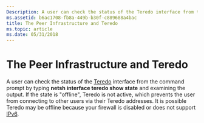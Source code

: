 ```yaml
---
Description: A user can check the status of the Teredo interface from the command prompt by typing netsh interface teredo show state and examining the output.
ms.assetid: b6ac1708-fb8a-449b-b30f-c889688a4bac
title: The Peer Infrastructure and Teredo
ms.topic: article
ms.date: 05/31/2018
---
```


# The Peer Infrastructure and Teredo

A user can check the status of the [Teredo](https://go.microsoft.com/fwlink/p/?linkid=84357) interface from the command prompt by typing **netsh interface teredo show state** and examining the output. If the state is "offline", Teredo is not active, which prevents the user from connecting to other users via their Teredo addresses. It is possible Teredo may be offline because your firewall is disabled or does not support [IPv6](https://go.microsoft.com/fwlink/p/?linkid=84369).

 

 



